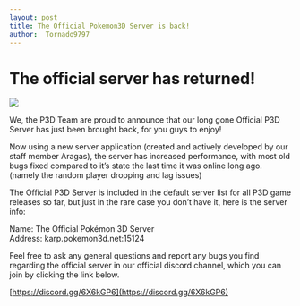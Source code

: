 ```yaml
---
layout: post
title: The Official Pokemon3D Server is back!
author:  Tornado9797
---
```


# The official server has returned!  
![](https://i.redd.it/7egrvu35393z.png)  
  
We, the P3D Team are proud to announce that our long gone Official P3D Server has just been brought back, for you guys to enjoy!  
  
Now using a new server application (created and actively developed by our staff member Aragas), the server has increased performance, with most old bugs fixed compared to it’s state the last time it was online long ago. (namely the random player dropping and lag issues)  
  
The Official P3D Server is included in the default server list for all P3D game releases so far, but just in the rare case you don’t have it, here is the server info:  
  
Name: The Official Pokémon 3D Server  
Address: karp.pokemon3d.net:15124  
  
Feel free to ask any general questions and report any bugs you find regarding the official server in our official discord channel, which you can join by clicking the link below.  
  
[https://discord.gg/6X6kGP6](https://discord.gg/6X6kGP6)
